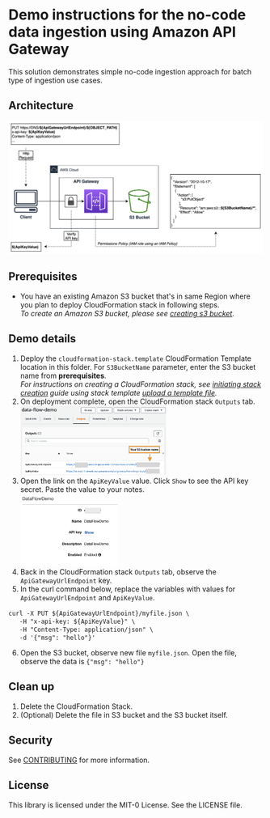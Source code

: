 # Demo instructions for the no-code data ingestion using Amazon API Gateway

This solution demonstrates simple no-code ingestion approach for batch type of ingestion use cases.

## Architecture
![Architecture](./images/architecture.png)

## Prerequisites

- You have an existing Amazon S3 bucket that's in same Region
  where you plan to deploy CloudFormation stack in following steps.   
  *To create an Amazon S3 bucket, please see [creating s3 bucket](https://docs.aws.amazon.com/AmazonS3/latest/userguide/creating-bucket.html).*

## Demo details

1. Deploy the `cloudformation-stack.template` CloudFormation Template location in this folder.
   For `S3BucketName` parameter, enter the S3 bucket name from **prerequisites**.  
   *For instructions on creating a CloudFormation stack, see [initiating stack creation](https://docs.aws.amazon.com/AWSCloudFormation/latest/UserGuide/cfn-console-create-stack.html#cfn-using-console-initiating-stack-creation)
   guide using stack template [upload a template file](https://docs.aws.amazon.com/AWSCloudFormation/latest/UserGuide/cfn-using-console-create-stack-template.html).*
2. On deployment complete, open the CloudFormation stack `Outputs` tab.  
   <img src="images/CloudFormation_stack_outputs.png" width="60%">
3. Open the link on the `ApiKeyValue` value. Click `Show` to see the API key secret. Paste the value to your notes.  
   <img src="images/apigw_api_key_secret.png" width="40%">
4. Back in the CloudFormation stack `Outputs` tab, observe the `ApiGatewayUrlEndpoint` key.
5. In the curl command below, replace the variables with values for `ApiGatewayUrlEndpoint` and `ApiKeyValue`.
```shell
curl -X PUT ${ApiGatewayUrlEndpoint}/myfile.json \
   -H "x-api-key: ${ApiKeyValue}" \
   -H "Content-Type: application/json" \
   -d '{"msg": "hello"}'
```
6. Open the S3 bucket, observe new file `myfile.json`. Open the file, observe the data is `{"msg": "hello"}`

## Clean up

1. Delete the CloudFormation Stack.
2. (Optional) Delete the file in S3 bucket and the S3 bucket itself.


## Security

See [CONTRIBUTING](CONTRIBUTING.md#security-issue-notifications) for more information.

## License

This library is licensed under the MIT-0 License. See the LICENSE file.

